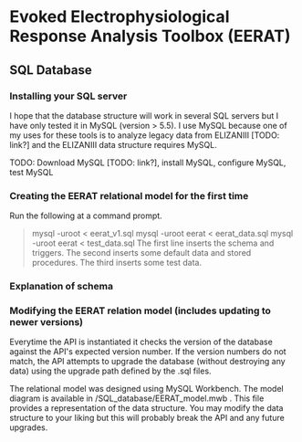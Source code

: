 # Evoked Electrophysiological Response Analysis Toolbox (EERAT)

## SQL Database

### Installing your SQL server

I hope that the database structure will work in several SQL servers but I have only tested it in MySQL (version > 5.5). I use MySQL because one of my uses for these tools is to analyze legacy data from ELIZANIII [TODO: link?] and the ELIZANIII data structure requires MySQL.

TODO: Download MySQL [TODO: link?], install MySQL, configure MySQL, test MySQL

### Creating the EERAT relational model for the first time

Run the following at a command prompt.
>mysql -uroot < eerat_v1.sql
>mysql -uroot eerat < eerat_data.sql
>mysql -uroot eerat < test_data.sql
The first line inserts the schema and triggers. The second inserts some default data and stored procedures. The third inserts some test data.

### Explanation of schema

### Modifying the EERAT relation model (includes updating to newer versions)

Everytime the API is instantiated it checks the version of the database against the API's expected version number. If the version numbers do not match, the API attempts to upgrade the database (without destroying any data) using the upgrade path defined by the .sql files.

The relational model was designed using MySQL Workbench. The model diagram is available in /SQL_database/EERAT_model.mwb . This file provides a representation of the data structure. You may modify the data structure to your liking but this will probably break the API and any future upgrades.